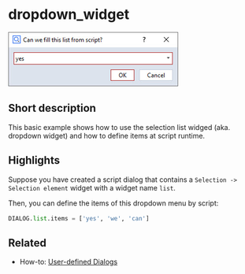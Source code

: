 # dropdown_widget

![Selection list widget](dropdown_widget.jpg)

## Short description

This basic example shows how to use the selection list widged (aka. dropdown widget) and how to define items at script runtime.

## Highlights

Suppose you have created a script dialog that contains a `Selection -> Selection element` widget with a widget name `list`.

Then, you can define the items of this dropdown menu by script:

```python
DIALOG.list.items = ['yes', 'we', 'can']
```

## Related

* How-to: [User-defined Dialogs](https://zeissiqs.github.io/zeiss-inspect-addon-api/2025/howtos/python_api_introduction/user_defined_dialogs.md)
